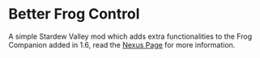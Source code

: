 # Better Frog Control
A simple Stardew Valley mod which adds extra functionalities to the Frog Companion added in 1.6, read the [Nexus Page](https://www.nexusmods.com/stardewvalley/mods/26144) for more information.
